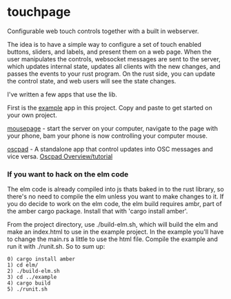 # touchpage

Configurable web touch controls together with a built in webserver.

The idea is to have a simple way to configure a set of touch enabled buttons, sliders, and labels, and present them on a web page.  When the user manipulates the controls, websocket messages are sent to the server, which updates internal state, updates all clients with the new changes, and passes the events to your rust program.  On the rust side, you can update the control state, and web users will see the state changes.

I've written a few apps that use the lib.

First is the [example](https://github.com/bburdette/touchpage/tree/master/example) app in this project.  Copy and paste to get started on your own project. 

[mousepage](https://github.com/bburdette/mousepage) - start the server on your computer, navigate to the page with your phone, bam your phone is now controlling your computer mouse.

[oscpad](https://github.com/bburdette/oscpad) - A standalone app that control updates into OSC messages and vice versa.  [Oscpad Overview/tutorial](https://github.com/bburdette/oscpad/wiki/Get-started-with-oscpad)  

### If you want to hack on the elm code

The elm code is already compiled into js thats baked in to the rust library, so there's no need to compile the elm unless you want to make changes to it.  If you do decide to work on the elm code, the elm build requires ambr, part of the amber cargo package.  Install that with 'cargo install amber'.

From the project directory, use ./build-elm.sh, which will build the elm and make an index.html to use in the example project.  In the example you'll have to change the main.rs a little to use the html file.  Compile the example and run it with ./runit.sh.  So to sum up:

    0) cargo install amber
    1) cd elm/
    2) ./build-elm.sh
    3) cd ../example
    4) cargo build
    5) ./runit.sh
